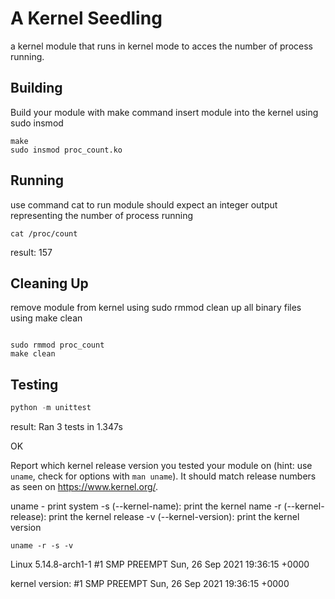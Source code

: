 # A Kernel Seedling

a kernel module that runs in kernel mode to acces the number of process running.

## Building

Build your module with make command
insert module into the kernel using sudo insmod

```shell
make
sudo insmod proc_count.ko
```

## Running

use command cat to run module
should expect an integer output representing the number of process running

```shell
cat /proc/count
```

result: 157

## Cleaning Up

remove module from kernel using sudo rmmod
clean up all binary files using make clean

```shell

sudo rmmod proc_count
make clean

```

## Testing

```python
python -m unittest
```

result:
Ran 3 tests in 1.347s

OK

Report which kernel release version you tested your module on
(hint: use `uname`, check for options with `man uname`).
It should match release numbers as seen on https://www.kernel.org/.

uname - print system
-s (--kernel-name): print the kernel name
-r (--kernel-release): print the kernel release
-v (--kernel-version): print the kernel version

```shell
uname -r -s -v
```

Linux 5.14.8-arch1-1 #1 SMP PREEMPT Sun, 26 Sep 2021 19:36:15 +0000

kernel version:
#1 SMP PREEMPT Sun, 26 Sep 2021 19:36:15 +0000
